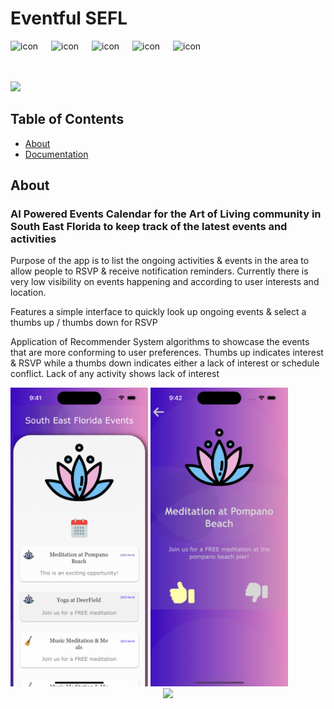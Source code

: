 # Eventful SEFL
<p align="center">
<div style="display: flex; align-items: flex-start;"><img src="https://techstack-generator.vercel.app/docker-icon.svg" alt="icon" width="65" height="65" >
    <img src="https://techstack-generator.vercel.app/restapi-icon.svg" alt="icon" width="65" height="65" /><img src="https://techstack-generator.vercel.app/js-icon.svg" alt="icon" width="65" height="65" />
    <img src="https://techstack-generator.vercel.app/ts-icon.svg" alt="icon" width="65" height="65" /><img src="https://techstack-generator.vercel.app/github-icon.svg" alt="icon" width="65" height="65" />
</div>

  <a href="https://skillicons.dev">
    <img src="https://skillicons.dev/icons?i=git,kubernetes,docker,react,azure" />
  </a>
</p>

## Table of Contents
* [About](#about)
* [Documentation](#documentation)

## About 
### AI Powered Events Calendar for the Art of Living community in South East Florida to keep track of the latest events and activities
<p> Purpose of the app is to list the ongoing activities & events in the area to allow people to RSVP & receive notification reminders. 
    Currently there is very low visibility on events happening and according to user interests and location. 
</p>

<p> Features a simple interface to quickly look up ongoing events & select a thumbs up / thumbs down for RSVP </p>
<p> Application of Recommender System algorithms to showcase the events that are more conforming to user preferences.
Thumbs up indicates interest & RSVP while a thumbs down indicates either a lack of interest or schedule conflict. Lack of any activity shows lack of interest </p>
<span>
    <img src="./screenshots/Simulator_Shot_1.png" width="220">
    <img src="./screenshots/Simulator_Shot_2.png" width="220">
</span>


<div align="center">
    <a href="https://www.loom.com/share/e7fe4f221c5a4be09510dc96e876a1e5">
      <img style="max-width:300px;" src="https://cdn.loom.com/sessions/thumbnails/e7fe4f221c5a4be09510dc96e876a1e5-a8d54519f457bc9a-full-play.gif">
    </a>
  </div>
</div>


